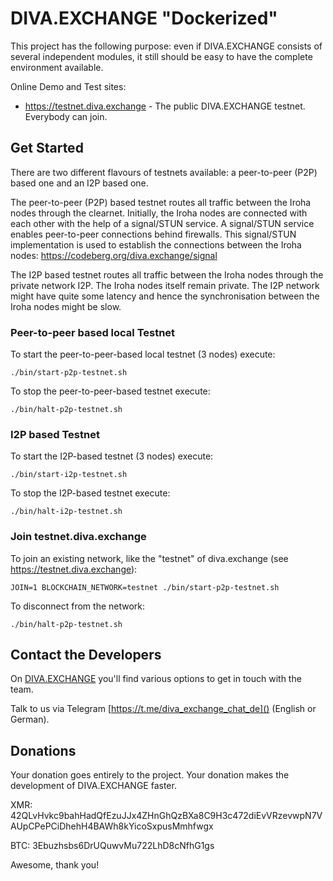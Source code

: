 # DIVA.EXCHANGE "Dockerized"

This project has the following purpose: even if DIVA.EXCHANGE consists of several independent modules, it still should be easy to have the complete environment available.

Online Demo and Test sites:
* https://testnet.diva.exchange - The public DIVA.EXCHANGE testnet. Everybody can join. 

## Get Started

There are two different flavours of testnets available: a peer-to-peer (P2P) based one and an I2P based one.

The peer-to-peer (P2P) based testnet routes all traffic between the Iroha nodes through the clearnet. Initially, the Iroha nodes are connected with each other with the help of a signal/STUN service. A signal/STUN service enables peer-to-peer connections behind firewalls. This signal/STUN implementation is used to establish the connections between the Iroha nodes: https://codeberg.org/diva.exchange/signal 

The I2P based testnet routes all traffic between the Iroha nodes through the private network I2P. The Iroha nodes itself remain private. The I2P network might have quite some latency and hence the synchronisation between the Iroha nodes might be slow.

### Peer-to-peer based local Testnet

To start the peer-to-peer-based local testnet (3 nodes) execute:

```
./bin/start-p2p-testnet.sh
```

To stop the peer-to-peer-based testnet execute:

```
./bin/halt-p2p-testnet.sh
```

### I2P based Testnet

To start the I2P-based testnet (3 nodes) execute:

```
./bin/start-i2p-testnet.sh
```

To stop the I2P-based testnet execute:

```
./bin/halt-i2p-testnet.sh
```

### Join testnet.diva.exchange

To join an existing network, like the "testnet" of diva.exchange (see https://testnet.diva.exchange):

```
JOIN=1 BLOCKCHAIN_NETWORK=testnet ./bin/start-p2p-testnet.sh
```

To disconnect from the network:

```
./bin/halt-p2p-testnet.sh
```

## Contact the Developers

On [DIVA.EXCHANGE](https://www.diva.exchange) you'll find various options to get in touch with the team. 

Talk to us via Telegram [https://t.me/diva_exchange_chat_de]() (English or German).

## Donations

Your donation goes entirely to the project. Your donation makes the development of DIVA.EXCHANGE faster.

XMR: 42QLvHvkc9bahHadQfEzuJJx4ZHnGhQzBXa8C9H3c472diEvVRzevwpN7VAUpCPePCiDhehH4BAWh8kYicoSxpusMmhfwgx

BTC: 3Ebuzhsbs6DrUQuwvMu722LhD8cNfhG1gs

Awesome, thank you!
